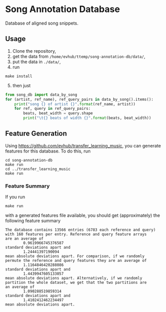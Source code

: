 # Song Annotation Database

Database of aligned song snippets.

## Usage

1. Clone the repository,
2. get the data from `/home/evhub/ttemp/song-annotation-db/data/`,
3. put the data in `./data/`,
4. run
```
make install
```
5. then just
```python
from song_db import data_by_song
for (artist, ref_name), ref_query_pairs in data_by_song().items():
    print("song {} of artist {}".format(ref_name, artist))
    for ref, query in ref_query_pairs:
        beats, beat_width = query.shape
        print("\t{} beats of width {}".format(beats, beat_width))
```

## Feature Generation

Using <https://github.com/evhub/transfer_learning_music>, you can generate features for this database. To do this, run
```
cd song-annotation-db
make run
cd ../transfer_learning_music
make run
```

### Feature Summary

If you run
```
make run
```
with a generated features file available, you should get (approximately) the following feature summary
```
The database contains 13566 entries (6783 each reference and query)
with 160 features per entry. Reference and query feature arrays
are an average of
        0.9619966745376587
standard deviations apart and
        1.24441397190094
mean absolute deviations apart. For comparison, if we randomly
permute the reference and query features they are an average of
        1.1164846420288086
standard deviations apart and
        1.4439947605133057
mean absolute deviations apart. Alternatively, if we randomly
partition the whole dataset, we get that the two partitions are
an average of
        1.090288519859314
standard deviations apart and
        1.4102412462234497
mean absolute deviations apart.
```
